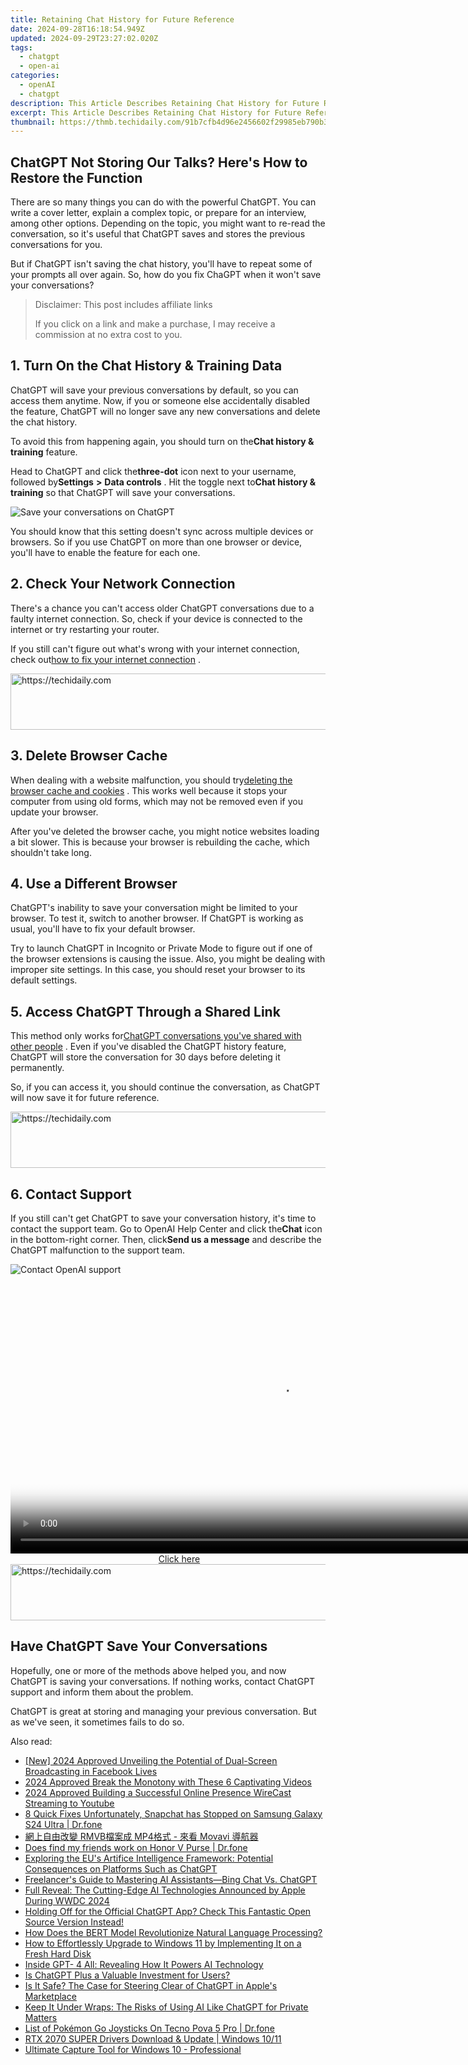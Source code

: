 ```yaml
---
title: Retaining Chat History for Future Reference
date: 2024-09-28T16:18:54.949Z
updated: 2024-09-29T23:27:02.020Z
tags:
  - chatgpt
  - open-ai
categories:
  - openAI
  - chatgpt
description: This Article Describes Retaining Chat History for Future Reference
excerpt: This Article Describes Retaining Chat History for Future Reference
thumbnail: https://thmb.techidaily.com/91b7cfb4d96e2456602f29985eb790b38dbd8c0fc22d4f4a877755c3058adea9.jpg
---
```


## ChatGPT Not Storing Our Talks? Here's How to Restore the Function

 There are so many things you can do with the powerful ChatGPT. You can write a cover letter, explain a complex topic, or prepare for an interview, among other options. Depending on the topic, you might want to re-read the conversation, so it's useful that ChatGPT saves and stores the previous conversations for you.

 But if ChatGPT isn't saving the chat history, you'll have to repeat some of your prompts all over again. So, how do you fix ChaGPT when it won't save your conversations?

>  Disclaimer: This post includes affiliate links
>
>  If you click on a link and make a purchase, I may receive a commission at no extra cost to you.
>

## 1\. Turn On the Chat History & Training Data

 ChatGPT will save your previous conversations by default, so you can access them anytime. Now, if you or someone else accidentally disabled the feature, ChatGPT will no longer save any new conversations and delete the chat history.

 To avoid this from happening again, you should turn on the**Chat history & training** feature.

 Head to ChatGPT and click the**three-dot** icon next to your username, followed by**Settings** **\>** **Data controls** . Hit the toggle next to**Chat history & training** so that ChatGPT will save your conversations.

![Save your conversations on ChatGPT](https://static1.makeuseofimages.com/wordpress/wp-content/uploads/2023/07/chatgpt-history-1.jpg)

 You should know that this setting doesn't sync across multiple devices or browsers. So if you use ChatGPT on more than one browser or device, you'll have to enable the feature for each one.

## 2\. Check Your Network Connection

 There's a chance you can't access older ChatGPT conversations due to a faulty internet connection. So, check if your device is connected to the internet or try restarting your router.

 If you still can't figure out what's wrong with your internet connection, check out[how to fix your internet connection](https://www.makeuseof.com/how-to-fix-internet-connection/) .

<!-- affiliate ads begin -->
<a href="https://aligracehair.sjv.io/c/5597632/2012406/19272" target="_top" id="2012406">
  <img src="//a.impactradius-go.com/display-ad/19272-2012406" border="0" alt="https://techidaily.com" width="728" height="90"/>
</a>
<img height="0" width="0" src="https://aligracehair.sjv.io/i/5597632/2012406/19272" style="position:absolute;visibility:hidden;" border="0" />
<!-- affiliate ads end -->

## 3\. Delete Browser Cache

 When dealing with a website malfunction, you should try[deleting the browser cache and cookies](https://www.makeuseof.com/how-to-clear-cookies-cache-in-chrome/) . This works well because it stops your computer from using old forms, which may not be removed even if you update your browser.

 After you've deleted the browser cache, you might notice websites loading a bit slower. This is because your browser is rebuilding the cache, which shouldn't take long.

## 4\. Use a Different Browser

 ChatGPT's inability to save your conversation might be limited to your browser. To test it, switch to another browser. If ChatGPT is working as usual, you'll have to fix your default browser.

 Try to launch ChatGPT in Incognito or Private Mode to figure out if one of the browser extensions is causing the issue. Also, you might be dealing with improper site settings. In this case, you should reset your browser to its default settings.

## 5\. Access ChatGPT Through a Shared Link

 This method only works for[ChatGPT conversations you've shared with other people](https://www.makeuseof.com/share-chatgpt-chats-links/) . Even if you've disabled the ChatGPT history feature, ChatGPT will store the conversation for 30 days before deleting it permanently.

 So, if you can access it, you should continue the conversation, as ChatGPT will now save it for future reference.

<!-- affiliate ads begin -->
<a href="https://aligracehair.sjv.io/c/5597632/1868575/19272" target="_top" id="1868575">
  <img src="//a.impactradius-go.com/display-ad/19272-1868575" border="0" alt="https://techidaily.com" width="728" height="90"/>
</a>
<img height="0" width="0" src="https://aligracehair.sjv.io/i/5597632/1868575/19272" style="position:absolute;visibility:hidden;" border="0" />
<!-- affiliate ads end -->

## 6\. Contact Support

 If you still can't get ChatGPT to save your conversation history, it's time to contact the support team. Go to OpenAI Help Center and click the**Chat** icon in the bottom-right corner. Then, click**Send us a message** and describe the ChatGPT malfunction to the support team.

![Contact OpenAI support](https://static1.makeuseofimages.com/wordpress/wp-content/uploads/2023/07/chatgpt-support-1.jpg)

<!-- affiliate ads begin -->
<span id="1424531">
					<video width="864" height="NaN" style="cursor:pointer"
           poster="//a.impactradius-go.com/display-clicktoplayimage/1424531.png"
           onclick="if(!this.playClicked){this.play();this.setAttribute('controls',true);this.playClicked=true;}">
	   <source src="//a.impactradius-go.com/display-ad/16446-1424531">
	   <img src="//a.impactradius-go.com/display-clicktoplayimage/1424531.png" style="border: none; height: 100%; width: 100%; object-fit: contain">
	</video>
	<div style="width:540px;text-align:center"><a href="javascript:window.open(decodeURIComponent('https%3A%2F%2Flaganoo.pxf.io%2Fc%2F5597632%2F1424531%2F16446'), '_blank');void(0);">Click here</a></div>
</span>
<img height="0" width="0" src="https://imp.pxf.io/i/5597632/1424531/16446" style="position:absolute;visibility:hidden;" border="0" />
<!-- affiliate ads end -->

<!-- affiliate ads begin -->
<a href="https://appsumo.8odi.net/c/5597632/2082533/7443" target="_top" id="2082533">
  <img src="//a.impactradius-go.com/display-ad/7443-2082533" border="0" alt="https://techidaily.com" width="728" height="90"/>
</a>
<img height="0" width="0" src="https://appsumo.8odi.net/i/5597632/2082533/7443" style="position:absolute;visibility:hidden;" border="0" />
<!-- affiliate ads end -->

## Have ChatGPT Save Your Conversations

 Hopefully, one or more of the methods above helped you, and now ChatGPT is saving your conversations. If nothing works, contact ChatGPT support and inform them about the problem.

 ChatGPT is great at storing and managing your previous conversation. But as we've seen, it sometimes fails to do so.

<ins class="adsbygoogle"
     style="display:block"
     data-ad-format="autorelaxed"
     data-ad-client="ca-pub-7571918770474297"
     data-ad-slot="1223367746"></ins>

<ins class="adsbygoogle"
     style="display:block"
     data-ad-client="ca-pub-7571918770474297"
     data-ad-slot="8358498916"
     data-ad-format="auto"
     data-full-width-responsive="true"></ins>

<span class="atpl-alsoreadstyle">Also read:</span>
<div><ul>
<li><a href="https://facebook-clips.techidaily.com/new-2024-approved-unveiling-the-potential-of-dual-screen-broadcasting-in-facebook-lives/"><u>[New] 2024 Approved Unveiling the Potential of Dual-Screen Broadcasting in Facebook Lives</u></a></li>
<li><a href="https://extra-hints.techidaily.com/2024-approved-break-the-monotony-with-these-6-captivating-videos/"><u>2024 Approved Break the Monotony with These 6 Captivating Videos</u></a></li>
<li><a href="https://youtube-videos.techidaily.com/2024-approved-building-a-successful-online-presence-wirecast-streaming-to-youtube/"><u>2024 Approved Building a Successful Online Presence WireCast Streaming to Youtube</u></a></li>
<li><a href="https://howto.techidaily.com/8-quick-fixes-unfortunately-snapchat-has-stopped-on-samsung-galaxy-s24-ultra-drfone-by-drfone-fix-android-problems-fix-android-problems/"><u>8 Quick Fixes Unfortunately, Snapchat has Stopped on Samsung Galaxy S24 Ultra | Dr.fone</u></a></li>
<li><a href="https://tech-recovery.techidaily.com/1726223898815-rmvb-mp4-movavi/"><u>網上自由改變 RMVB檔案成 MP4格式 - 來看 Movavi 導航器</u></a></li>
<li><a href="https://location-social.techidaily.com/does-find-my-friends-work-on-honor-v-purse-drfone-by-drfone-virtual-android/"><u>Does find my friends work on Honor V Purse | Dr.fone</u></a></li>
<li><a href="https://tech-revival.techidaily.com/exploring-the-eus-artifice-intelligence-framework-potential-consequences-on-platforms-such-as-chatgpt/"><u>Exploring the EU's Artifice Intelligence Framework: Potential Consequences on Platforms Such as ChatGPT</u></a></li>
<li><a href="https://tech-revival.techidaily.com/freelancers-guide-to-mastering-ai-assistantsbing-chat-vs-chatgpt/"><u>Freelancer's Guide to Mastering AI Assistants—Bing Chat Vs. ChatGPT</u></a></li>
<li><a href="https://tech-revival.techidaily.com/full-reveal-the-cutting-edge-ai-technologies-announced-by-apple-during-wwdc-2024/"><u>Full Reveal: The Cutting-Edge AI Technologies Announced by Apple During WWDC 2024</u></a></li>
<li><a href="https://tech-revival.techidaily.com/holding-off-for-the-official-chatgpt-app-check-this-fantastic-open-source-version-instead/"><u>Holding Off for the Official ChatGPT App? Check This Fantastic Open Source Version Instead!</u></a></li>
<li><a href="https://tech-revival.techidaily.com/how-does-the-bert-model-revolutionize-natural-language-processing/"><u>How Does the BERT Model Revolutionize Natural Language Processing?</u></a></li>
<li><a href="https://tech-recovery.techidaily.com/how-to-effortlessly-upgrade-to-windows-11-by-implementing-it-on-a-fresh-hard-disk/"><u>How to Effortlessly Upgrade to Windows 11 by Implementing It on a Fresh Hard Disk</u></a></li>
<li><a href="https://tech-revival.techidaily.com/inside-gpt-4-all-revealing-how-it-powers-ai-technology/"><u>Inside GPT- 4 All: Revealing How It Powers AI Technology</u></a></li>
<li><a href="https://tech-revival.techidaily.com/is-chatgpt-plus-a-valuable-investment-for-users/"><u>Is ChatGPT Plus a Valuable Investment for Users?</u></a></li>
<li><a href="https://tech-revival.techidaily.com/is-it-safe-the-case-for-steering-clear-of-chatgpt-in-apples-marketplace/"><u>Is It Safe? The Case for Steering Clear of ChatGPT in Apple's Marketplace</u></a></li>
<li><a href="https://tech-revival.techidaily.com/keep-it-under-wraps-the-risks-of-using-ai-like-chatgpt-for-private-matters/"><u>Keep It Under Wraps: The Risks of Using AI Like ChatGPT for Private Matters</u></a></li>
<li><a href="https://android-pokemon-go.techidaily.com/list-of-pokemon-go-joysticks-on-tecno-pova-5-pro-drfone-by-drfone-virtual-android/"><u>List of Pokémon Go Joysticks On Tecno Pova 5 Pro | Dr.fone</u></a></li>
<li><a href="https://driver-download.techidaily.com/rtx-2070-super-drivers-download-and-update-windows-1011/"><u>RTX 2070 SUPER Drivers Download & Update | Windows 10/11</u></a></li>
<li><a href="https://screen-activity-recording.techidaily.com/ultimate-capture-tool-for-windows-10-professional/"><u>Ultimate Capture Tool for Windows 10 - Professional</u></a></li>
</ul></div>

